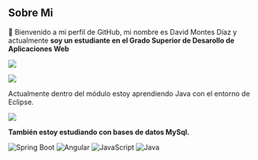 ## Sobre Mi
👋 Bienvenido a mi perfil de GitHub, mi nombre es David Montes Díaz
y actualmente **soy un estudiante en el Grado Superior de Desarollo de Aplicaciones Web**

![](https://www.qindel.com/wp-content/uploads/2023/04/spring-boot.jpeg)

![](https://images.vexels.com/media/users/3/166401/isolated/lists/b82aa7ac3f736dd78570dd3fa3fa9e24-icono-del-lenguaje-de-programacion-java.png)

Actualmente dentro del módulo estoy aprendiendo Java con el entorno de Eclipse.

![](https://cdn.iconscout.com/icon/free/png-256/free-mysql-3628940-3030165.png)

**También estoy estudiando con bases de datos MySql.**

![Spring Boot](https://miro.medium.com/max/1400/1*91WzD9hPtn1N5rP3qMaFtA.png)
![Angular](https://angular.io/assets/images/logos/angular/angular.svg)
![JavaScript](https://upload.wikimedia.org/wikipedia/commons/6/6a/JavaScript-logo.png)
![Java](https://upload.wikimedia.org/wikipedia/de/e/e1/Java-Logo.svg)
